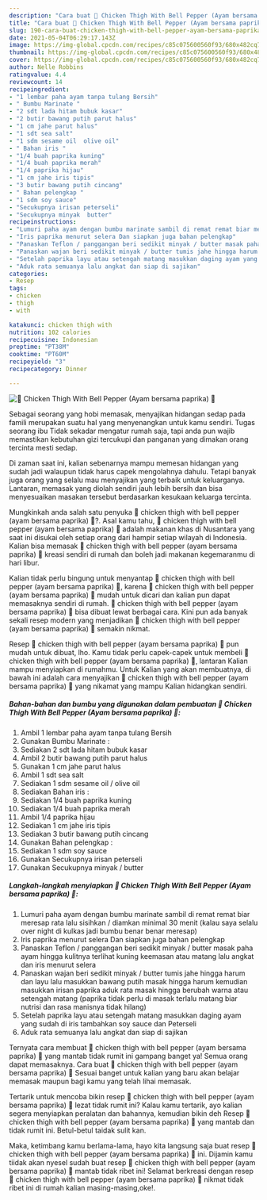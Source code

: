 ```yaml
---
description: "Cara buat 💢 Chicken Thigh With Bell Pepper (Ayam bersama paprika) 💢 yang nikmat dan Mudah Dibuat"
title: "Cara buat 💢 Chicken Thigh With Bell Pepper (Ayam bersama paprika) 💢 yang nikmat dan Mudah Dibuat"
slug: 190-cara-buat-chicken-thigh-with-bell-pepper-ayam-bersama-paprika-yang-nikmat-dan-mudah-dibuat
date: 2021-05-04T06:29:17.143Z
image: https://img-global.cpcdn.com/recipes/c85c075600560f93/680x482cq70/💢-chicken-thigh-with-bell-pepper-ayam-bersama-paprika-💢-foto-resep-utama.jpg
thumbnail: https://img-global.cpcdn.com/recipes/c85c075600560f93/680x482cq70/💢-chicken-thigh-with-bell-pepper-ayam-bersama-paprika-💢-foto-resep-utama.jpg
cover: https://img-global.cpcdn.com/recipes/c85c075600560f93/680x482cq70/💢-chicken-thigh-with-bell-pepper-ayam-bersama-paprika-💢-foto-resep-utama.jpg
author: Nelle Robbins
ratingvalue: 4.4
reviewcount: 14
recipeingredient:
- "1 lembar paha ayam tanpa tulang Bersih"
- " Bumbu Marinate "
- "2 sdt lada hitam bubuk kasar"
- "2 butir bawang putih parut halus"
- "1 cm jahe parut halus"
- "1 sdt sea salt"
- "1 sdm sesame oil  olive oil"
- " Bahan iris "
- "1/4 buah paprika kuning"
- "1/4 buah paprika merah"
- "1/4 paprika hijau"
- "1 cm jahe iris tipis"
- "3 butir bawang putih cincang"
- " Bahan pelengkap "
- "1 sdm soy sauce"
- "Secukupnya irisan peterseli"
- "Secukupnya minyak  butter"
recipeinstructions:
- "Lumuri paha ayam dengan bumbu marinate sambil di remat remat biar meresap rata lalu sisihkan / diamkan minimal 30 menit (kalau saya selalu over night di kulkas jadi bumbu benar benar meresap)"
- "Iris paprika menurut selera Dan siapkan juga bahan pelengkap"
- "Panaskan Teflon / panggangan beri sedikit minyak / butter masak paha ayam hingga kulitnya terlihat kuning keemasan atau matang lalu angkat dan iris menurut selera"
- "Panaskan wajan beri sedikit minyak / butter tumis jahe hingga harum dan layu lalu masukkan bawang putih masak hingga harum kemudian masukkan irisan paprika aduk rata masak hingga berubah warna atau setengah matang (paprika tidak perlu di masak terlalu matang biar nutrisi dan rasa manisnya tidak hilang)"
- "Setelah paprika layu atau setengah matang masukkan daging ayam yang sudah di iris tambahkan soy sauce dan Peterseli"
- "Aduk rata semuanya lalu angkat dan siap di sajikan"
categories:
- Resep
tags:
- chicken
- thigh
- with

katakunci: chicken thigh with 
nutrition: 102 calories
recipecuisine: Indonesian
preptime: "PT38M"
cooktime: "PT60M"
recipeyield: "3"
recipecategory: Dinner

---
```



![💢 Chicken Thigh With Bell Pepper (Ayam bersama paprika) 💢](https://img-global.cpcdn.com/recipes/c85c075600560f93/680x482cq70/💢-chicken-thigh-with-bell-pepper-ayam-bersama-paprika-💢-foto-resep-utama.jpg)

Sebagai seorang yang hobi memasak, menyajikan hidangan sedap pada famili merupakan suatu hal yang menyenangkan untuk kamu sendiri. Tugas seorang ibu Tidak sekadar mengatur rumah saja, tapi anda pun wajib memastikan kebutuhan gizi tercukupi dan panganan yang dimakan orang tercinta mesti sedap.

Di zaman  saat ini, kalian sebenarnya mampu memesan hidangan yang sudah jadi walaupun tidak harus capek mengolahnya dahulu. Tetapi banyak juga orang yang selalu mau menyajikan yang terbaik untuk keluarganya. Lantaran, memasak yang diolah sendiri jauh lebih bersih dan bisa menyesuaikan masakan tersebut berdasarkan kesukaan keluarga tercinta. 



Mungkinkah anda salah satu penyuka 💢 chicken thigh with bell pepper (ayam bersama paprika) 💢?. Asal kamu tahu, 💢 chicken thigh with bell pepper (ayam bersama paprika) 💢 adalah makanan khas di Nusantara yang saat ini disukai oleh setiap orang dari hampir setiap wilayah di Indonesia. Kalian bisa memasak 💢 chicken thigh with bell pepper (ayam bersama paprika) 💢 kreasi sendiri di rumah dan boleh jadi makanan kegemaranmu di hari libur.

Kalian tidak perlu bingung untuk menyantap 💢 chicken thigh with bell pepper (ayam bersama paprika) 💢, karena 💢 chicken thigh with bell pepper (ayam bersama paprika) 💢 mudah untuk dicari dan kalian pun dapat memasaknya sendiri di rumah. 💢 chicken thigh with bell pepper (ayam bersama paprika) 💢 bisa dibuat lewat berbagai cara. Kini pun ada banyak sekali resep modern yang menjadikan 💢 chicken thigh with bell pepper (ayam bersama paprika) 💢 semakin nikmat.

Resep 💢 chicken thigh with bell pepper (ayam bersama paprika) 💢 pun mudah untuk dibuat, lho. Kamu tidak perlu capek-capek untuk membeli 💢 chicken thigh with bell pepper (ayam bersama paprika) 💢, lantaran Kalian mampu menyiapkan di rumahmu. Untuk Kalian yang akan membuatnya, di bawah ini adalah cara menyajikan 💢 chicken thigh with bell pepper (ayam bersama paprika) 💢 yang nikamat yang mampu Kalian hidangkan sendiri.

<!--inarticleads1-->

##### Bahan-bahan dan bumbu yang digunakan dalam pembuatan 💢 Chicken Thigh With Bell Pepper (Ayam bersama paprika) 💢:

1. Ambil 1 lembar paha ayam tanpa tulang Bersih
1. Gunakan  Bumbu Marinate :
1. Sediakan 2 sdt lada hitam bubuk kasar
1. Ambil 2 butir bawang putih parut halus
1. Gunakan 1 cm jahe parut halus
1. Ambil 1 sdt sea salt
1. Sediakan 1 sdm sesame oil / olive oil
1. Sediakan  Bahan iris :
1. Sediakan 1/4 buah paprika kuning
1. Sediakan 1/4 buah paprika merah
1. Ambil 1/4 paprika hijau
1. Sediakan 1 cm jahe iris tipis
1. Sediakan 3 butir bawang putih cincang
1. Gunakan  Bahan pelengkap :
1. Sediakan 1 sdm soy sauce
1. Gunakan Secukupnya irisan peterseli
1. Gunakan Secukupnya minyak / butter




<!--inarticleads2-->

##### Langkah-langkah menyiapkan 💢 Chicken Thigh With Bell Pepper (Ayam bersama paprika) 💢:

1. Lumuri paha ayam dengan bumbu marinate sambil di remat remat biar meresap rata lalu sisihkan / diamkan minimal 30 menit (kalau saya selalu over night di kulkas jadi bumbu benar benar meresap)
1. Iris paprika menurut selera Dan siapkan juga bahan pelengkap
1. Panaskan Teflon / panggangan beri sedikit minyak / butter masak paha ayam hingga kulitnya terlihat kuning keemasan atau matang lalu angkat dan iris menurut selera
1. Panaskan wajan beri sedikit minyak / butter tumis jahe hingga harum dan layu lalu masukkan bawang putih masak hingga harum kemudian masukkan irisan paprika aduk rata masak hingga berubah warna atau setengah matang (paprika tidak perlu di masak terlalu matang biar nutrisi dan rasa manisnya tidak hilang)
1. Setelah paprika layu atau setengah matang masukkan daging ayam yang sudah di iris tambahkan soy sauce dan Peterseli
1. Aduk rata semuanya lalu angkat dan siap di sajikan




Ternyata cara membuat 💢 chicken thigh with bell pepper (ayam bersama paprika) 💢 yang mantab tidak rumit ini gampang banget ya! Semua orang dapat memasaknya. Cara buat 💢 chicken thigh with bell pepper (ayam bersama paprika) 💢 Sesuai banget untuk kalian yang baru akan belajar memasak maupun bagi kamu yang telah lihai memasak.

Tertarik untuk mencoba bikin resep 💢 chicken thigh with bell pepper (ayam bersama paprika) 💢 lezat tidak rumit ini? Kalau kamu tertarik, ayo kalian segera menyiapkan peralatan dan bahannya, kemudian bikin deh Resep 💢 chicken thigh with bell pepper (ayam bersama paprika) 💢 yang mantab dan tidak rumit ini. Betul-betul taidak sulit kan. 

Maka, ketimbang kamu berlama-lama, hayo kita langsung saja buat resep 💢 chicken thigh with bell pepper (ayam bersama paprika) 💢 ini. Dijamin kamu tiidak akan nyesel sudah buat resep 💢 chicken thigh with bell pepper (ayam bersama paprika) 💢 mantab tidak ribet ini! Selamat berkreasi dengan resep 💢 chicken thigh with bell pepper (ayam bersama paprika) 💢 nikmat tidak ribet ini di rumah kalian masing-masing,oke!.

